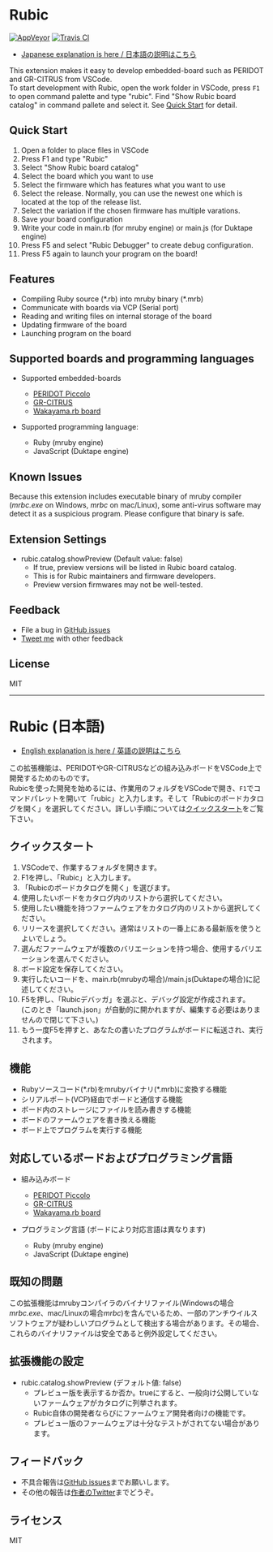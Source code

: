 # <a id="en"></a>Rubic

[![AppVeyor](https://ci.appveyor.com/api/projects/status/jxu1mf0d3ke1o0a3?svg=true "AppVeyor for Windows build")](https://ci.appveyor.com/project/kimushu/rubic-vscode)
[![Travis CI](https://travis-ci.org/kimushu/rubic-vscode.svg?branch=master "Travis CI for Linux/OSX builds")](https://travis-ci.org/kimushu/rubic-vscode)

* [Japanese explanation is here / 日本語の説明はこちら](#ja)

This extension makes it easy to develop embedded-board such as PERIDOT and GR-CITRUS from VSCode.<br>
To start development with Rubic, open the work folder in VSCode, press `F1` to open command palette and type "rubic". Find "Show Rubic board catalog" in command pallete and select it. See [Quick Start](#quick-start) for detail.

## Quick Start

1. Open a folder to place files in VSCode
1. Press F1 and type "Rubic"
1. Select "Show Rubic board catalog"
1. Select the board which you want to use
1. Select the firmware which has features what you want to use
1. Select the release. Normally, you can use the newest one which is located at the top of the release list.
1. Select the variation if the chosen firmware has multiple varations.
1. Save your board configuration
1. Write your code in main.rb (for mruby engine) or main.js (for Duktape engine)
1. Press F5 and select "Rubic Debugger" to create debug configuration.
1. Press F5 again to launch your program on the board!

## Features

* Compiling Ruby source (\*.rb) into mruby binary (\*.mrb)
* Communicate with boards via VCP (Serial port)
* Reading and writing files on internal storage of the board
* Updating firmware of the board
* Launching program on the board

## Supported boards and programming languages

* Supported embedded-boards
  * [PERIDOT Piccolo](https://peridotcraft.buyshop.jp/items/7877090)
  * [GR-CITRUS](http://gadget.renesas.com/en/product/citrus.html)
  * [Wakayama.rb board](https://github.com/wakayamarb/wrbb-v2lib-firm)

* Supported programming language:
  * Ruby (mruby engine)
  * JavaScript (Duktape engine)

## Known Issues

Because this extension includes executable binary of mruby compiler (*mrbc.exe* on Windows, *mrbc* on mac/Linux), some anti-virus software may detect it as a suspicious program. Please configure that binary is safe.

## Extension Settings

* rubic.catalog.showPreview (Default value: false)
  * If true, preview versions will be listed in Rubic board catalog.
  * This is for Rubic maintainers and firmware developers.
  * Preview version firmwares may not be well-tested.

## Feedback

* File a bug in [GitHub issues](https://github.com/kimushu/rubic-vscode/issues)
* [Tweet me](https://twitter.com/kimu_shu) with other feedback

## License

MIT

----

# <a id="ja"></a>Rubic (日本語)

* [English explanation is here / 英語の説明はこちら](#en)

この拡張機能は、PERIDOTやGR-CITRUSなどの組み込みボードをVSCode上で開発するためのものです。<br>
Rubicを使った開発を始めるには、作業用のフォルダをVSCodeで開き、`F1`でコマンドパレットを開いて「rubic」と入力します。そして「Rubicのボードカタログを開く」を選択してください。詳しい手順については[クイックスタート](#quick-start-ja)をご覧下さい。

## <a id="quick-start-ja"></a>クイックスタート

1. VSCodeで、作業するフォルダを開きます。
1. F1を押し、「Rubic」と入力します。
1. 「Rubicのボードカタログを開く」を選びます。
1. 使用したいボードをカタログ内のリストから選択してください。
1. 使用したい機能を持つファームウェアをカタログ内のリストから選択してください。
1. リリースを選択してください。通常はリストの一番上にある最新版を使うとよいでしょう。
1. 選んだファームウェアが複数のバリエーションを持つ場合、使用するバリエーションを選んでください。
1. ボード設定を保存してください。
1. 実行したいコードを、main.rb(mrubyの場合)/main.js(Duktapeの場合)に記述してください。
1. F5を押し、「Rubicデバッガ」を選ぶと、デバッグ設定が作成されます。  
   (このとき「launch.json」が自動的に開かれますが、編集する必要はありませんので閉じて下さい。)
1. もう一度F5を押すと、あなたの書いたプログラムがボードに転送され、実行されます。

## 機能

* Rubyソースコード(\*.rb)をmrubyバイナリ(\*.mrb)に変換する機能
* シリアルポート(VCP)経由でボードと通信する機能
* ボード内のストレージにファイルを読み書きする機能
* ボードのファームウェアを書き換える機能
* ボード上でプログラムを実行する機能

## 対応しているボードおよびプログラミング言語

* 組み込みボード
  * [PERIDOT Piccolo](https://peridotcraft.buyshop.jp/items/7877090)
  * [GR-CITRUS](http://gadget.renesas.com/ja/product/citrus.html)
  * [Wakayama.rb board](https://github.com/wakayamarb/wrbb-v2lib-firm)

* プログラミング言語 (ボードにより対応言語は異なります)
  * Ruby (mruby engine)
  * JavaScript (Duktape engine)

## 既知の問題

この拡張機能はmrubyコンパイラのバイナリファイル(Windowsの場合*mrbc.exe*、mac/Linuxの場合*mrbc*)を含んでいるため、一部のアンチウイルスソフトウェアが疑わしいプログラムとして検出する場合があります。その場合、これらのバイナリファイルは安全であると例外設定してください。

## 拡張機能の設定

* rubic.catalog.showPreview (デフォルト値: false)
  * プレビュー版を表示するか否か。trueにすると、一般向け公開していないファームウェアがカタログに列挙されます。
  * Rubic自体の開発者ならびにファームウェア開発者向けの機能です。
  * プレビュー版のファームウェアは十分なテストがされてない場合があります。

## フィードバック

* 不具合報告は[GitHub issues](https://github.com/kimushu/rubic-vscode/issues)までお願いします。
* その他の報告は[作者のTwitter](https://twitter.com/kimu_shu)までどうぞ。

## ライセンス

MIT
